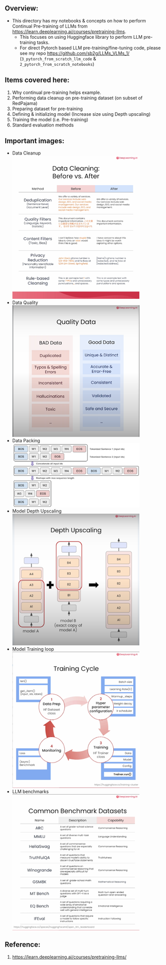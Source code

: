 ## Overview:
- This directory has my notebooks & concepts on how to perform Continual Pre-training of LLMs from https://learn.deeplearning.ai/courses/pretraining-llms. 
    - This focuses on using Huggingface library to perform LLM pre-training tasks. 
    - For direct Pytorch based LLM pre-training/fine-tuning code, please see my repo https://github.com/sb2g/LLMs_VLMs_1/ (`3_pytorch_from_scratch_llm_code` & `2_pytorch_from_scratch_notebooks`)

## Items covered here:
1. Why continual pre-training helps example.
2. Performing data cleanup on pre-training dataset (on subset of RedPajama)
3. Preparing dataset for pre-training
4. Defining & initializing model (Increase size using Depth upscaling)
5. Training the model (i.e. Pre-training)
6. Standard evaluation methods

## Important images:
- Data Cleanup   
    <img src="images/2_DataCleanup.png" alt="drawing" width="400"/>
- Data Quality      
    <img src="images/2_DataQuality.png" alt="drawing" width="400"/>
- Data Packing   
    <img src="images/3_DataPacking.png" alt="drawing" width="400"/>
- Model Depth Upscaling   
    <img src="images/4_Model_DepthUpscaling.png" alt="drawing" width="400"/>
- Model Training loop   
    <img src="images/5_Model_TrainingLoop.png" alt="drawing" width="400"/>
- LLM benchmarks   
    <img src="images/6_LLM_Benchmarks.png" alt="drawing" width="400"/>

## Reference:
1. https://learn.deeplearning.ai/courses/pretraining-llms/